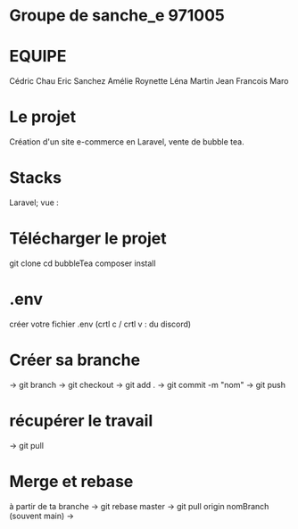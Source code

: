 # Groupe de sanche_e 971005

# EQUIPE
Cédric Chau
Eric Sanchez
Amélie Roynette
Léna Martin
Jean Francois Maro

# Le projet
Création d'un site e-commerce en Laravel, vente de bubble tea.

# Stacks
Laravel; vue : 

# Télécharger le projet
git clone 
cd bubbleTea 
composer install

# .env
créer votre fichier .env
(crtl c / crtl v : du discord)

# Créer sa branche

-> git branch <nom branche>
-> git checkout <nom branche>
-> git add . 
-> git commit -m "nom"
-> git push <nom branche>

# récupérer le travail
-> git pull 

# Merge et rebase

à partir de ta branche
-> git rebase master
-> git pull origin nomBranch (souvent main)
-> 
